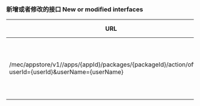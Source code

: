 ### 新增或者修改的接口 New or modified interfaces

| URL                                                          | Method | Change Type | Request                                                      | Response           |
| ------------------------------------------------------------ | ------ | ----------- | ------------------------------------------------------------ | ------------------ |
| /mec/appstore/v1//apps/{appId}/packages/{packageId}/action/offShelf?userId={userId}&userName={userName} | POST   | Add         | Path Param: <br />appId, packageId<br />Requrest param:<br />userId, username | “OffShelf Success” |


